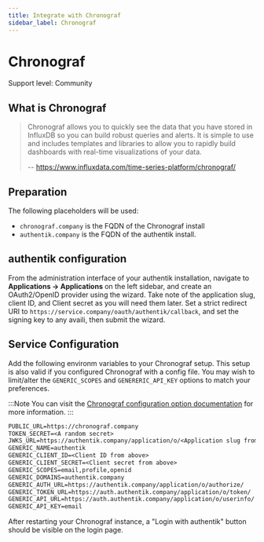 ```yaml
---
title: Integrate with Chronograf
sidebar_label: Chronograf
---
```


# Chronograf

<span class="badge badge--secondary">Support level: Community</span>

## What is Chronograf

> Chronograf allows you to quickly see the data that you have stored in InfluxDB so you can build robust queries and alerts. It is simple to use and includes templates and libraries to allow you to rapidly build dashboards with real-time visualizations of your data.
>
> -- https://www.influxdata.com/time-series-platform/chronograf/

## Preparation

The following placeholders will be used:

-   `chronograf.company` is the FQDN of the Chronograf install
-   `authentik.company` is the FQDN of the authentik install.

## authentik configuration

From the administration interface of your authentik installation, navigate to **Applications -> Applications** on the left sidebar, and create an OAuth2/OpenID provider using the wizard. Take note of the application slug, client ID, and Client secret as you will need them later. Set a strict redirect URI to `https://service.company/oauth/authentik/callback`, and set the signing key to any availi, then submit the wizard.

## Service Configuration

Add the following environm variables to your Chronograf setup. This setup is also valid if you configured Chronograf with a config file. You may wish to limit/alter the `GENERIC_SCOPES` and `GENERERIC_API_KEY` options to match your preferences.

:::Note
You can visit the [Chronograf configuration option documentation](https://docs.influxdata.com/chronograf/v1/administration/config-options/) for more information.
:::

```txt
PUBLIC_URL=https://chronograf.company
TOKEN_SECRET=<A random secret>
JWKS_URL=https://authentik.company/application/o/<Application slug from before>/jwks/
GENERIC_NAME=authentik
GENERIC_CLIENT_ID=<Client ID from above>
GENERIC_CLIENT_SECRET=<Client secret from above>
GENERIC_SCOPES=email,profile,openid
GENERIC_DOMAINS=authentik.company
GENERIC_AUTH_URL=https://authentik.company/application/o/authorize/
GENERIC_TOKEN_URL=https://auth.authentik.company/application/o/token/
GENERIC_API_URL=https://auth.authentik.company/application/o/userinfo/
GENERIC_API_KEY=email
```

After restarting your Chronograf instance, a "Login with authentik" button should be visible on the login page.

